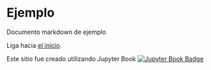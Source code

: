 # Ejemplo

Documento markdown de ejemplo

Liga hacia [el inicio](intro.md). 

Este sitio fue creado utilizando Jupyter Book
[![Jupyter Book Badge](https://jupyterbook.org/badge.svg)](https://jebarriosvargas.github.io/ejemplo/intro.html)

